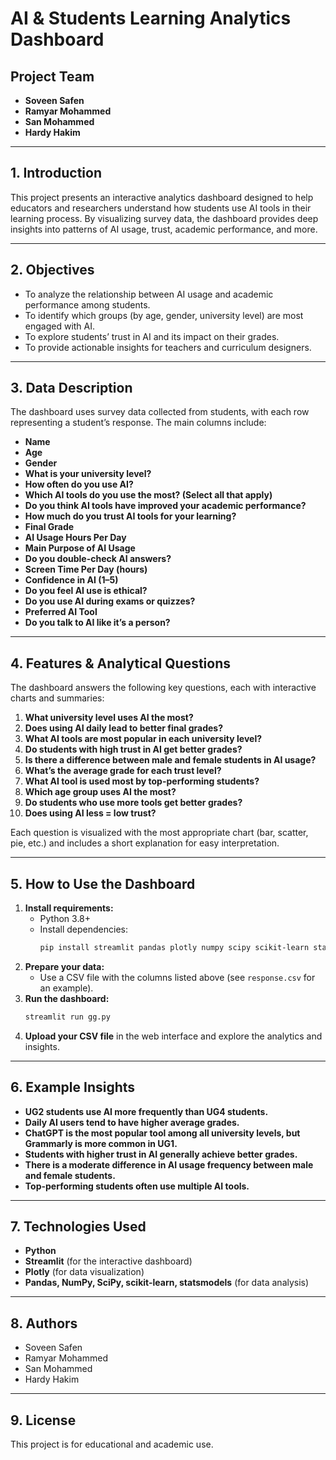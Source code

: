 

# AI & Students Learning Analytics Dashboard

## Project Team
- **Soveen Safen**
- **Ramyar Mohammed**
- **San Mohammed**
- **Hardy Hakim**

---

## 1. Introduction

This project presents an interactive analytics dashboard designed to help educators and researchers understand how students use AI tools in their learning process. By visualizing survey data, the dashboard provides deep insights into patterns of AI usage, trust, academic performance, and more.

---

## 2. Objectives

- To analyze the relationship between AI usage and academic performance among students.
- To identify which groups (by age, gender, university level) are most engaged with AI.
- To explore students’ trust in AI and its impact on their grades.
- To provide actionable insights for teachers and curriculum designers.

---

## 3. Data Description

The dashboard uses survey data collected from students, with each row representing a student’s response. The main columns include:

- **Name**
- **Age**
- **Gender**
- **What is your university level?**
- **How often do you use AI?**
- **Which AI tools do you use the most? (Select all that apply)**
- **Do you think AI tools have improved your academic performance?**
- **How much do you trust AI tools for your learning?**
- **Final Grade**
- **AI Usage Hours Per Day**
- **Main Purpose of AI Usage**
- **Do you double-check AI answers?**
- **Screen Time Per Day (hours)**
- **Confidence in AI (1–5)**
- **Do you feel AI use is ethical?**
- **Do you use AI during exams or quizzes?**
- **Preferred AI Tool**
- **Do you talk to AI like it’s a person?**

---

## 4. Features & Analytical Questions

The dashboard answers the following key questions, each with interactive charts and summaries:

1. **What university level uses AI the most?**
2. **Does using AI daily lead to better final grades?**
3. **What AI tools are most popular in each university level?**
4. **Do students with high trust in AI get better grades?**
5. **Is there a difference between male and female students in AI usage?**
6. **What’s the average grade for each trust level?**
7. **What AI tool is used most by top-performing students?**
8. **Which age group uses AI the most?**
9. **Do students who use more tools get better grades?**
10. **Does using AI less = low trust?**

Each question is visualized with the most appropriate chart (bar, scatter, pie, etc.) and includes a short explanation for easy interpretation.

---

## 5. How to Use the Dashboard

1. **Install requirements:**
   - Python 3.8+
   - Install dependencies:
     ```bash
     pip install streamlit pandas plotly numpy scipy scikit-learn statsmodels
     ```
2. **Prepare your data:**
   - Use a CSV file with the columns listed above (see `response.csv` for an example).
3. **Run the dashboard:**
   ```bash
   streamlit run gg.py
   ```
4. **Upload your CSV file** in the web interface and explore the analytics and insights.

---

## 6. Example Insights

- **UG2 students use AI more frequently than UG4 students.**
- **Daily AI users tend to have higher average grades.**
- **ChatGPT is the most popular tool among all university levels, but Grammarly is more common in UG1.**
- **Students with higher trust in AI generally achieve better grades.**
- **There is a moderate difference in AI usage frequency between male and female students.**
- **Top-performing students often use multiple AI tools.**

---

## 7. Technologies Used

- **Python**
- **Streamlit** (for the interactive dashboard)
- **Plotly** (for data visualization)
- **Pandas, NumPy, SciPy, scikit-learn, statsmodels** (for data analysis)

---

## 8. Authors

- Soveen Safen
- Ramyar Mohammed
- San Mohammed
- Hardy Hakim

---

## 9. License

This project is for educational and academic use.
